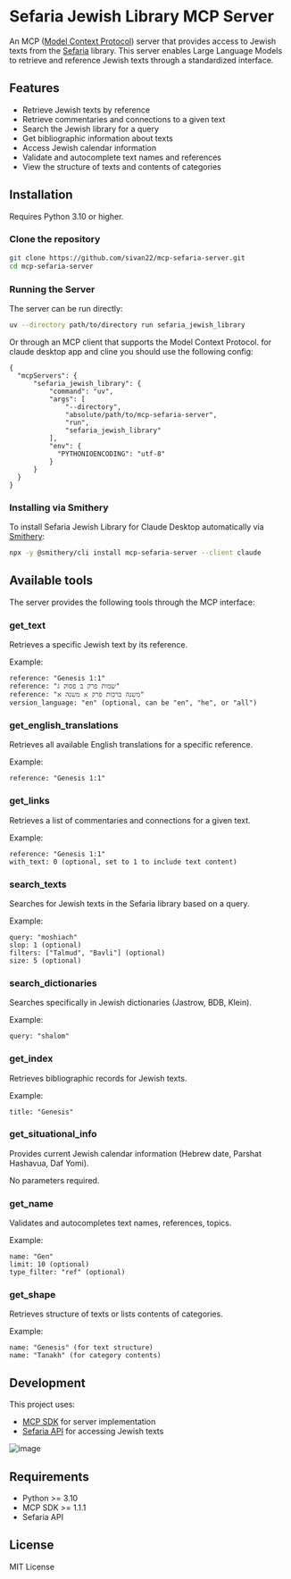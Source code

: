 # Sefaria Jewish Library MCP Server

An MCP ([Model Context Protocol](https://docs.anthropic.com/en/docs/agents-and-tools/mcp)) server that provides access to Jewish texts from the [Sefaria](https://www.sefaria.org/) library. This server enables Large Language Models to retrieve and reference Jewish texts through a standardized interface.

## Features

- Retrieve Jewish texts by reference
- Retrieve commentaries and connections to a given text
- Search the Jewish library for a query
- Get bibliographic information about texts
- Access Jewish calendar information
- Validate and autocomplete text names and references
- View the structure of texts and contents of categories

## Installation

Requires Python 3.10 or higher.

### Clone the repository
```bash
git clone https://github.com/sivan22/mcp-sefaria-server.git
cd mcp-sefaria-server
```


### Running the Server

The server can be run directly:

```bash
uv --directory path/to/directory run sefaria_jewish_library
```

Or through an MCP client that supports the Model Context Protocol.
for claude desktop app and cline you should use the following config:
```
{
  "mcpServers": {        
      "sefaria_jewish_library": {
          "command": "uv",
          "args": [
              "--directory",
              "absolute/path/to/mcp-sefaria-server",
              "run",
              "sefaria_jewish_library"
          ],
          "env": {
            "PYTHONIOENCODING": "utf-8" 
          }
      }
  }
}
```

### Installing via Smithery

To install Sefaria Jewish Library for Claude Desktop automatically via [Smithery](https://smithery.ai/server/mcp-sefaria-server):

```bash
npx -y @smithery/cli install mcp-sefaria-server --client claude
```

## Available tools

The server provides the following tools through the MCP interface:

### get_text

Retrieves a specific Jewish text by its reference.

Example:
```
reference: "Genesis 1:1"
reference: "שמות פרק ב פסוק ג"
reference: "משנה ברכות פרק א משנה א"
version_language: "en" (optional, can be "en", "he", or "all")
```

### get_english_translations

Retrieves all available English translations for a specific reference.

Example:
```
reference: "Genesis 1:1"
```

### get_links

Retrieves a list of commentaries and connections for a given text.

Example:
```
reference: "Genesis 1:1"
with_text: 0 (optional, set to 1 to include text content)
```

### search_texts

Searches for Jewish texts in the Sefaria library based on a query.

Example:
```
query: "moshiach"
slop: 1 (optional)
filters: ["Talmud", "Bavli"] (optional)
size: 5 (optional)
```

### search_dictionaries

Searches specifically in Jewish dictionaries (Jastrow, BDB, Klein).

Example:
```
query: "shalom"
```

### get_index

Retrieves bibliographic records for Jewish texts.

Example:
```
title: "Genesis"
```

### get_situational_info

Provides current Jewish calendar information (Hebrew date, Parshat Hashavua, Daf Yomi).

No parameters required.

### get_name

Validates and autocompletes text names, references, topics.

Example:
```
name: "Gen"
limit: 10 (optional)
type_filter: "ref" (optional)
```

### get_shape

Retrieves structure of texts or lists contents of categories.

Example:
```
name: "Genesis" (for text structure)
name: "Tanakh" (for category contents)
```

## Development

This project uses:
- [MCP SDK](https://github.com/modelcontextprotocol/sdk) for server implementation
- [Sefaria API](https://github.com/Sefaria/Sefaria-API) for accessing Jewish texts

  
![image](https://github.com/user-attachments/assets/14ee8826-a76e-4c57-801d-473b177416d3)

## Requirements

- Python >= 3.10
- MCP SDK >= 1.1.1
- Sefaria API

## License

MIT License
